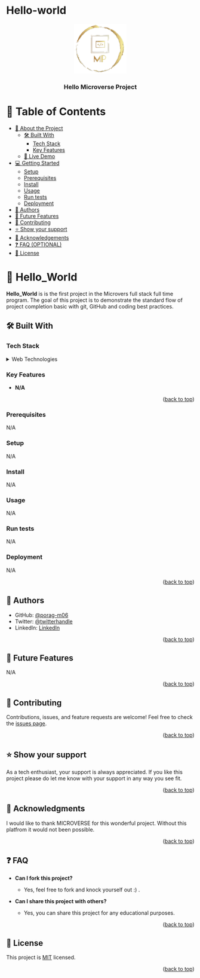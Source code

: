 # Hello-world
<a name="readme-top"></a>

<div align="center">
  <img src="porag-logo.png" alt="logo" width="140"  height="auto" />
  <br/>
  <h3><b>Hello Microverse Project</b></h3>
</div>


# 📗 Table of Contents

- [📖 About the Project](#about-project)
  - [🛠 Built With](#built-with)
    - [Tech Stack](#tech-stack)
    - [Key Features](#key-features)
  - [🚀 Live Demo](#live-demo)
- [💻 Getting Started](#getting-started)
  - [Setup](#setup)
  - [Prerequisites](#prerequisites)
  - [Install](#install)
  - [Usage](#usage)
  - [Run tests](#run-tests)
  - [Deployment](#triangular_flag_on_post-deployment)
- [👥 Authors](#authors)
- [🔭 Future Features](#future-features)
- [🤝 Contributing](#contributing)
- [⭐️ Show your support](#support)
- [🙏 Acknowledgements](#acknowledgements)
- [❓ FAQ (OPTIONAL)](#faq)
- [📝 License](#license)


# 📖  <a name="about-project">Hello_World</a>

**Hello_World** is is the first project in the Microvers full stack full time program. The goal of this project is to demonstrate the standard flow of project completion basic with git, GitHub and coding best practices. 


## 🛠 Built With <a name="built-with"></a>

### Tech Stack <a name="tech-stack"></a> 
<details>
  <summary>Web Technologies</summary>
  <ul>
    <li><a href="https://developer.mozilla.org/en-US/docs/Web/HTML">HTML</a></li>
    <li><a href="https://developer.mozilla.org/en-US/docs/Web/CSS">CSS</a></li>
  </ul>
</details>

### Key Features <a name="key-features"></a>
- **N/A**

<p align="right">(<a href="#readme-top">back to top</a>)</p>

### Prerequisites
N/A

### Setup
N/A

### Install
N/A

### Usage
N/A

### Run tests
N/A

### Deployment
N/A

<p align="right">(<a href="#readme-top">back to top</a>)</p>


## 👥 Authors <a name="authors"></a>
- GitHub: [@porag-m06](https://github.com/porag-m06)
- Twitter: [@twitterhandle](https://twitter.com/twitterhandle)
- LinkedIn: [LinkedIn](https://www.linkedin.com/in/muhammad-porag-nsu-cse/)

<p align="right">(<a href="#readme-top">back to top</a>)</p>

## 🔭 Future Features <a name="future-features"></a>
N/A

<p align="right">(<a href="#readme-top">back to top</a>)</p>

## 🤝 Contributing <a name="contributing"></a>

Contributions, issues, and feature requests are welcome!
Feel free to check the [issues page](../../issues/).

<p align="right">(<a href="#readme-top">back to top</a>)</p>

## ⭐️ Show your support <a name="support"></a>
As a tech enthusiast, your support is always appreciated. If you like this project please do let me know with your support in any way you see fit. 

<p align="right">(<a href="#readme-top">back to top</a>)</p>

## 🙏 Acknowledgments <a name="acknowledgements"></a>
I would like to thank MICROVERSE for this wonderful project. Without this platfrom it would not been possible. 

<p align="right">(<a href="#readme-top">back to top</a>)</p>

## ❓ FAQ <a name="faq"></a>

- **Can I fork this project?**
  - Yes, feel free to fork and knock yourself out :) . 

- **Can I share this project with others?**
  - Yes, you can share this project for any educational purposes. 

<p align="right">(<a href="#readme-top">back to top</a>)</p>



## 📝 License <a name="license"></a>

This project is [MIT](./LICENSE) licensed.

<p align="right">(<a href="#readme-top">back to top</a>)</p>
